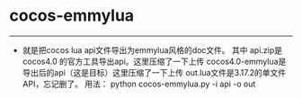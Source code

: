 # cocos-emmylua
---
* 就是把cocos lua api文件导出为emmylua风格的doc文件。
其中 api.zip是cocos4.0 的官方工具导出api。这里压缩了一下上传
cocos4.0-emmylua是导出后的api（这是目标）这里压缩了一下上传
out.lua文件是3.17.2的单文件API，忘记删了。
用法：
python cocos-emmylua.py -i api -o out
